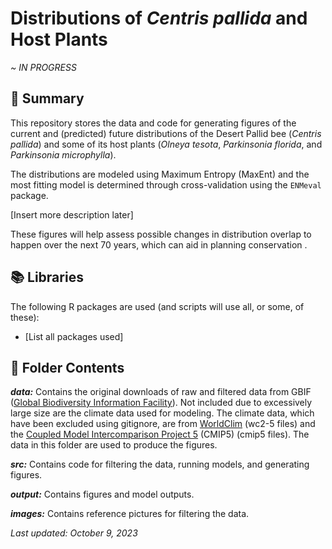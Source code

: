 # Distributions of *Centris pallida* and Host Plants

*\~ IN PROGRESS*

## 🐝 Summary

This repository stores the data and code for generating figures of the current and (predicted) future distributions of the Desert Pallid bee (*Centris pallida*) and some of its host plants (*Olneya tesota*, *Parkinsonia florida*, and *Parkinsonia microphylla*).

The distributions are modeled using Maximum Entropy (MaxEnt) and the most fitting model is determined through cross-validation using the `ENMeval` package.

[Insert more description later]

These figures will help assess possible changes in distribution overlap to happen over the next 70 years, which can aid in planning conservation .

## 📚 Libraries

The following R packages are used (and scripts will use all, or some, of these):

-   [List all packages used]

## 📂 Folder Contents

***data:*** Contains the original downloads of raw and filtered data from GBIF ([Global Biodiversity Information Facility](https://www.gbif.org/)). Not included due to excessively large size are the climate data used for modeling. The climate data, which have been excluded using gitignore, are from [WorldClim](https://worldclim.org/) (wc2-5 files) and the [Coupled Model Intercomparison Project 5](https://esgf-node.llnl.gov/projects/cmip5/) (CMIP5) (cmip5 files). The data in this folder are used to produce the figures.

***src:*** Contains code for filtering the data, running models, and generating figures.

***output:*** Contains figures and model outputs.

***images:*** Contains reference pictures for filtering the data.

*Last updated: October 9, 2023*
